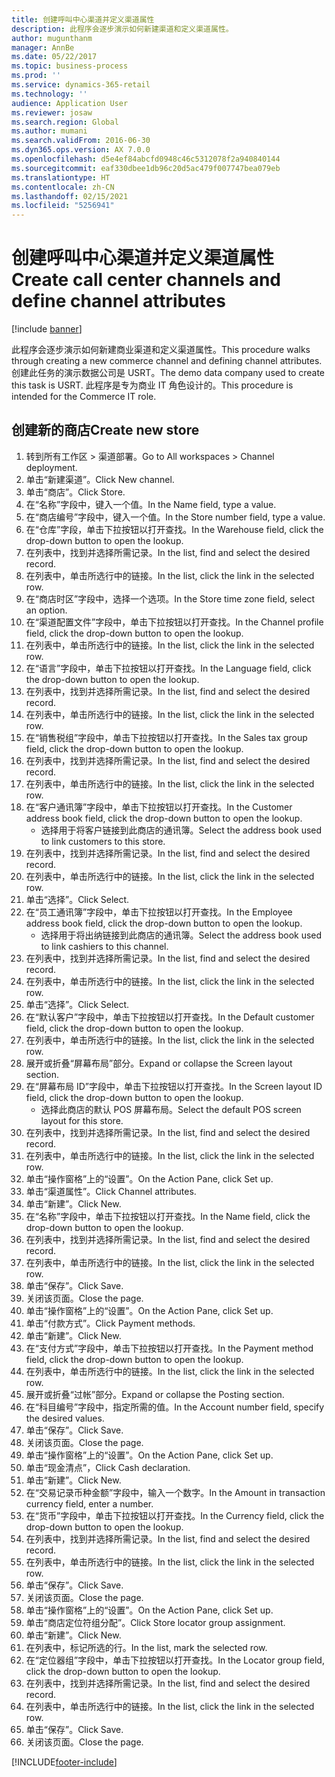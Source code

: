 ```yaml
---
title: 创建呼叫中心渠道并定义渠道属性
description: 此程序会逐步演示如何新建渠道和定义渠道属性。
author: mugunthanm
manager: AnnBe
ms.date: 05/22/2017
ms.topic: business-process
ms.prod: ''
ms.service: dynamics-365-retail
ms.technology: ''
audience: Application User
ms.reviewer: josaw
ms.search.region: Global
ms.author: mumani
ms.search.validFrom: 2016-06-30
ms.dyn365.ops.version: AX 7.0.0
ms.openlocfilehash: d5e4ef84abcfd0948c46c5312078f2a940840144
ms.sourcegitcommit: eaf330dbee1db96c20d5ac479f007747bea079eb
ms.translationtype: HT
ms.contentlocale: zh-CN
ms.lasthandoff: 02/15/2021
ms.locfileid: "5256941"
---
```

# <a name="create-call-center-channels-and-define-channel-attributes"></a><span data-ttu-id="95419-103">创建呼叫中心渠道并定义渠道属性</span><span class="sxs-lookup"><span data-stu-id="95419-103">Create call center channels and define channel attributes</span></span>

[!include [banner](../includes/banner.md)]

<span data-ttu-id="95419-104">此程序会逐步演示如何新建商业渠道和定义渠道属性。</span><span class="sxs-lookup"><span data-stu-id="95419-104">This procedure walks through creating a new commerce channel and defining channel attributes.</span></span> <span data-ttu-id="95419-105">创建此任务的演示数据公司是 USRT。</span><span class="sxs-lookup"><span data-stu-id="95419-105">The demo data company used to create this task is USRT.</span></span> <span data-ttu-id="95419-106">此程序是专为商业 IT 角色设计的。</span><span class="sxs-lookup"><span data-stu-id="95419-106">This procedure is intended for the Commerce IT role.</span></span>


## <a name="create-new-store"></a><span data-ttu-id="95419-107">创建新的商店</span><span class="sxs-lookup"><span data-stu-id="95419-107">Create new store</span></span>
1. <span data-ttu-id="95419-108">转到所有工作区 > 渠道部署。</span><span class="sxs-lookup"><span data-stu-id="95419-108">Go to All workspaces > Channel deployment.</span></span>
2. <span data-ttu-id="95419-109">单击“新建渠道”。</span><span class="sxs-lookup"><span data-stu-id="95419-109">Click New channel.</span></span>
3. <span data-ttu-id="95419-110">单击“商店”。</span><span class="sxs-lookup"><span data-stu-id="95419-110">Click Store.</span></span>
4. <span data-ttu-id="95419-111">在“名称”字段中，键入一个值。</span><span class="sxs-lookup"><span data-stu-id="95419-111">In the Name field, type a value.</span></span>
5. <span data-ttu-id="95419-112">在“商店编号”字段中，键入一个值。</span><span class="sxs-lookup"><span data-stu-id="95419-112">In the Store number field, type a value.</span></span>
6. <span data-ttu-id="95419-113">在“仓库”字段，单击下拉按钮以打开查找。</span><span class="sxs-lookup"><span data-stu-id="95419-113">In the Warehouse field, click the drop-down button to open the lookup.</span></span>
7. <span data-ttu-id="95419-114">在列表中，找到并选择所需记录。</span><span class="sxs-lookup"><span data-stu-id="95419-114">In the list, find and select the desired record.</span></span>
8. <span data-ttu-id="95419-115">在列表中，单击所选行中的链接。</span><span class="sxs-lookup"><span data-stu-id="95419-115">In the list, click the link in the selected row.</span></span>
9. <span data-ttu-id="95419-116">在“商店时区”字段中，选择一个选项。</span><span class="sxs-lookup"><span data-stu-id="95419-116">In the Store time zone field, select an option.</span></span>
10. <span data-ttu-id="95419-117">在“渠道配置文件”字段中，单击下拉按钮以打开查找。</span><span class="sxs-lookup"><span data-stu-id="95419-117">In the Channel profile field, click the drop-down button to open the lookup.</span></span>
11. <span data-ttu-id="95419-118">在列表中，单击所选行中的链接。</span><span class="sxs-lookup"><span data-stu-id="95419-118">In the list, click the link in the selected row.</span></span>
12. <span data-ttu-id="95419-119">在“语言”字段中，单击下拉按钮以打开查找。</span><span class="sxs-lookup"><span data-stu-id="95419-119">In the Language field, click the drop-down button to open the lookup.</span></span>
13. <span data-ttu-id="95419-120">在列表中，找到并选择所需记录。</span><span class="sxs-lookup"><span data-stu-id="95419-120">In the list, find and select the desired record.</span></span>
14. <span data-ttu-id="95419-121">在列表中，单击所选行中的链接。</span><span class="sxs-lookup"><span data-stu-id="95419-121">In the list, click the link in the selected row.</span></span>
15. <span data-ttu-id="95419-122">在“销售税组”字段中，单击下拉按钮以打开查找。</span><span class="sxs-lookup"><span data-stu-id="95419-122">In the Sales tax group field, click the drop-down button to open the lookup.</span></span>
16. <span data-ttu-id="95419-123">在列表中，找到并选择所需记录。</span><span class="sxs-lookup"><span data-stu-id="95419-123">In the list, find and select the desired record.</span></span>
17. <span data-ttu-id="95419-124">在列表中，单击所选行中的链接。</span><span class="sxs-lookup"><span data-stu-id="95419-124">In the list, click the link in the selected row.</span></span>
18. <span data-ttu-id="95419-125">在“客户通讯簿”字段中，单击下拉按钮以打开查找。</span><span class="sxs-lookup"><span data-stu-id="95419-125">In the Customer address book field, click the drop-down button to open the lookup.</span></span>
    * <span data-ttu-id="95419-126">选择用于将客户链接到此商店的通讯簿。</span><span class="sxs-lookup"><span data-stu-id="95419-126">Select the address book used to link customers to this store.</span></span>  
19. <span data-ttu-id="95419-127">在列表中，找到并选择所需记录。</span><span class="sxs-lookup"><span data-stu-id="95419-127">In the list, find and select the desired record.</span></span>
20. <span data-ttu-id="95419-128">在列表中，单击所选行中的链接。</span><span class="sxs-lookup"><span data-stu-id="95419-128">In the list, click the link in the selected row.</span></span>
21. <span data-ttu-id="95419-129">单击“选择”。</span><span class="sxs-lookup"><span data-stu-id="95419-129">Click Select.</span></span>
22. <span data-ttu-id="95419-130">在“员工通讯簿”字段中，单击下拉按钮以打开查找。</span><span class="sxs-lookup"><span data-stu-id="95419-130">In the Employee address book field, click the drop-down button to open the lookup.</span></span>
    * <span data-ttu-id="95419-131">选择用于将出纳链接到此商店的通讯簿。</span><span class="sxs-lookup"><span data-stu-id="95419-131">Select the address book used to link cashiers to this channel.</span></span>  
23. <span data-ttu-id="95419-132">在列表中，找到并选择所需记录。</span><span class="sxs-lookup"><span data-stu-id="95419-132">In the list, find and select the desired record.</span></span>
24. <span data-ttu-id="95419-133">在列表中，单击所选行中的链接。</span><span class="sxs-lookup"><span data-stu-id="95419-133">In the list, click the link in the selected row.</span></span>
25. <span data-ttu-id="95419-134">单击“选择”。</span><span class="sxs-lookup"><span data-stu-id="95419-134">Click Select.</span></span>
26. <span data-ttu-id="95419-135">在“默认客户”字段中，单击下拉按钮以打开查找。</span><span class="sxs-lookup"><span data-stu-id="95419-135">In the Default customer field, click the drop-down button to open the lookup.</span></span>
27. <span data-ttu-id="95419-136">在列表中，单击所选行中的链接。</span><span class="sxs-lookup"><span data-stu-id="95419-136">In the list, click the link in the selected row.</span></span>
28. <span data-ttu-id="95419-137">展开或折叠“屏幕布局”部分。</span><span class="sxs-lookup"><span data-stu-id="95419-137">Expand or collapse the Screen layout section.</span></span>
29. <span data-ttu-id="95419-138">在“屏幕布局 ID”字段中，单击下拉按钮以打开查找。</span><span class="sxs-lookup"><span data-stu-id="95419-138">In the Screen layout ID field, click the drop-down button to open the lookup.</span></span>
    * <span data-ttu-id="95419-139">选择此商店的默认 POS 屏幕布局。</span><span class="sxs-lookup"><span data-stu-id="95419-139">Select the default POS screen layout for this store.</span></span>  
30. <span data-ttu-id="95419-140">在列表中，找到并选择所需记录。</span><span class="sxs-lookup"><span data-stu-id="95419-140">In the list, find and select the desired record.</span></span>
31. <span data-ttu-id="95419-141">在列表中，单击所选行中的链接。</span><span class="sxs-lookup"><span data-stu-id="95419-141">In the list, click the link in the selected row.</span></span>
32. <span data-ttu-id="95419-142">单击“操作窗格”上的“设置”。</span><span class="sxs-lookup"><span data-stu-id="95419-142">On the Action Pane, click Set up.</span></span>
33. <span data-ttu-id="95419-143">单击“渠道属性”。</span><span class="sxs-lookup"><span data-stu-id="95419-143">Click Channel attributes.</span></span>
34. <span data-ttu-id="95419-144">单击“新建”。</span><span class="sxs-lookup"><span data-stu-id="95419-144">Click New.</span></span>
35. <span data-ttu-id="95419-145">在“名称”字段中，单击下拉按钮以打开查找。</span><span class="sxs-lookup"><span data-stu-id="95419-145">In the Name field, click the drop-down button to open the lookup.</span></span>
36. <span data-ttu-id="95419-146">在列表中，找到并选择所需记录。</span><span class="sxs-lookup"><span data-stu-id="95419-146">In the list, find and select the desired record.</span></span>
37. <span data-ttu-id="95419-147">在列表中，单击所选行中的链接。</span><span class="sxs-lookup"><span data-stu-id="95419-147">In the list, click the link in the selected row.</span></span>
38. <span data-ttu-id="95419-148">单击“保存”。</span><span class="sxs-lookup"><span data-stu-id="95419-148">Click Save.</span></span>
39. <span data-ttu-id="95419-149">关闭该页面。</span><span class="sxs-lookup"><span data-stu-id="95419-149">Close the page.</span></span>
40. <span data-ttu-id="95419-150">单击“操作窗格”上的“设置”。</span><span class="sxs-lookup"><span data-stu-id="95419-150">On the Action Pane, click Set up.</span></span>
41. <span data-ttu-id="95419-151">单击“付款方式”。</span><span class="sxs-lookup"><span data-stu-id="95419-151">Click Payment methods.</span></span>
42. <span data-ttu-id="95419-152">单击“新建”。</span><span class="sxs-lookup"><span data-stu-id="95419-152">Click New.</span></span>
43. <span data-ttu-id="95419-153">在“支付方式”字段中，单击下拉按钮以打开查找。</span><span class="sxs-lookup"><span data-stu-id="95419-153">In the Payment method field, click the drop-down button to open the lookup.</span></span>
44. <span data-ttu-id="95419-154">在列表中，单击所选行中的链接。</span><span class="sxs-lookup"><span data-stu-id="95419-154">In the list, click the link in the selected row.</span></span>
45. <span data-ttu-id="95419-155">展开或折叠“过帐”部分。</span><span class="sxs-lookup"><span data-stu-id="95419-155">Expand or collapse the Posting section.</span></span>
46. <span data-ttu-id="95419-156">在“科目编号”字段中，指定所需的值。</span><span class="sxs-lookup"><span data-stu-id="95419-156">In the Account number field, specify the desired values.</span></span>
47. <span data-ttu-id="95419-157">单击“保存”。</span><span class="sxs-lookup"><span data-stu-id="95419-157">Click Save.</span></span>
48. <span data-ttu-id="95419-158">关闭该页面。</span><span class="sxs-lookup"><span data-stu-id="95419-158">Close the page.</span></span>
49. <span data-ttu-id="95419-159">单击“操作窗格”上的“设置”。</span><span class="sxs-lookup"><span data-stu-id="95419-159">On the Action Pane, click Set up.</span></span>
50. <span data-ttu-id="95419-160">单击“现金清点”，</span><span class="sxs-lookup"><span data-stu-id="95419-160">Click Cash declaration.</span></span>
51. <span data-ttu-id="95419-161">单击“新建”。</span><span class="sxs-lookup"><span data-stu-id="95419-161">Click New.</span></span>
52. <span data-ttu-id="95419-162">在“交易记录币种金额”字段中，输入一个数字。</span><span class="sxs-lookup"><span data-stu-id="95419-162">In the Amount in transaction currency field, enter a number.</span></span>
53. <span data-ttu-id="95419-163">在“货币”字段中，单击下拉按钮以打开查找。</span><span class="sxs-lookup"><span data-stu-id="95419-163">In the Currency field, click the drop-down button to open the lookup.</span></span>
54. <span data-ttu-id="95419-164">在列表中，找到并选择所需记录。</span><span class="sxs-lookup"><span data-stu-id="95419-164">In the list, find and select the desired record.</span></span>
55. <span data-ttu-id="95419-165">在列表中，单击所选行中的链接。</span><span class="sxs-lookup"><span data-stu-id="95419-165">In the list, click the link in the selected row.</span></span>
56. <span data-ttu-id="95419-166">单击“保存”。</span><span class="sxs-lookup"><span data-stu-id="95419-166">Click Save.</span></span>
57. <span data-ttu-id="95419-167">关闭该页面。</span><span class="sxs-lookup"><span data-stu-id="95419-167">Close the page.</span></span>
58. <span data-ttu-id="95419-168">单击“操作窗格”上的“设置”。</span><span class="sxs-lookup"><span data-stu-id="95419-168">On the Action Pane, click Set up.</span></span>
59. <span data-ttu-id="95419-169">单击“商店定位符组分配”。</span><span class="sxs-lookup"><span data-stu-id="95419-169">Click Store locator group assignment.</span></span>
60. <span data-ttu-id="95419-170">单击“新建”。</span><span class="sxs-lookup"><span data-stu-id="95419-170">Click New.</span></span>
61. <span data-ttu-id="95419-171">在列表中，标记所选的行。</span><span class="sxs-lookup"><span data-stu-id="95419-171">In the list, mark the selected row.</span></span>
62. <span data-ttu-id="95419-172">在“定位器组”字段中，单击下拉按钮以打开查找。</span><span class="sxs-lookup"><span data-stu-id="95419-172">In the Locator group field, click the drop-down button to open the lookup.</span></span>
63. <span data-ttu-id="95419-173">在列表中，找到并选择所需记录。</span><span class="sxs-lookup"><span data-stu-id="95419-173">In the list, find and select the desired record.</span></span>
64. <span data-ttu-id="95419-174">在列表中，单击所选行中的链接。</span><span class="sxs-lookup"><span data-stu-id="95419-174">In the list, click the link in the selected row.</span></span>
65. <span data-ttu-id="95419-175">单击“保存”。</span><span class="sxs-lookup"><span data-stu-id="95419-175">Click Save.</span></span>
66. <span data-ttu-id="95419-176">关闭该页面。</span><span class="sxs-lookup"><span data-stu-id="95419-176">Close the page.</span></span>



[!INCLUDE[footer-include](../../includes/footer-banner.md)]